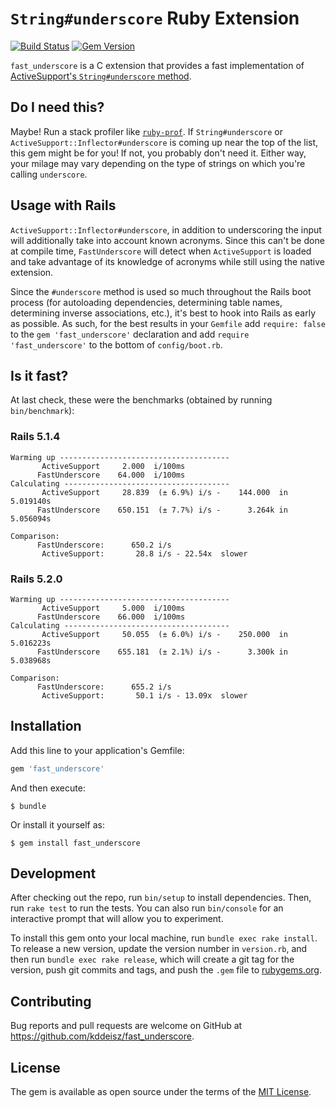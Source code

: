 # `String#underscore` Ruby Extension

[![Build Status](https://travis-ci.com/kddeisz/fast_underscore.svg?branch=master)](https://travis-ci.com/kddeisz/fast_underscore)
[![Gem Version](https://img.shields.io/gem/v/fast_underscore.svg)](fast_underscore)

`fast_underscore` is a C extension that provides a fast implementation of [ActiveSupport's `String#underscore` method](http://api.rubyonrails.org/classes/String.html#method-i-underscore).

## Do I need this?

Maybe! Run a stack profiler like [`ruby-prof`](https://github.com/ruby-prof/ruby-prof). If `String#underscore` or `ActiveSupport::Inflector#underscore` is coming up near the top of the list, this gem might be for you! If not, you probably don't need it. Either way, your milage may vary depending on the type of strings on which you're calling `underscore`.

## Usage with Rails

`ActiveSupport::Inflector#underscore`, in addition to underscoring the input will additionally take into account known acronyms. Since this can't be done at compile time, `FastUnderscore` will detect when `ActiveSupport` is loaded and take advantage of its knowledge of acronyms while still using the native extension.

Since the `#underscore` method is used so much throughout the Rails boot process (for autoloading dependencies, determining table names, determining inverse associations, etc.), it's best to hook into Rails as early as possible. As such, for the best results in your `Gemfile` add `require: false` to the `gem 'fast_underscore'` declaration and add `require 'fast_underscore'` to the bottom of `config/boot.rb`.

## Is it fast?

At last check, these were the benchmarks (obtained by running `bin/benchmark`):

### Rails 5.1.4

```
Warming up --------------------------------------
       ActiveSupport     2.000  i/100ms
      FastUnderscore    64.000  i/100ms
Calculating -------------------------------------
       ActiveSupport     28.839  (± 6.9%) i/s -    144.000  in   5.019140s
      FastUnderscore    650.151  (± 7.7%) i/s -      3.264k in   5.056094s

Comparison:
      FastUnderscore:      650.2 i/s
       ActiveSupport:       28.8 i/s - 22.54x  slower
```

### Rails 5.2.0

```
Warming up --------------------------------------
       ActiveSupport     5.000  i/100ms
      FastUnderscore    66.000  i/100ms
Calculating -------------------------------------
       ActiveSupport     50.055  (± 6.0%) i/s -    250.000  in   5.016223s
      FastUnderscore    655.181  (± 2.1%) i/s -      3.300k in   5.038968s

Comparison:
      FastUnderscore:      655.2 i/s
       ActiveSupport:       50.1 i/s - 13.09x  slower
```

## Installation

Add this line to your application's Gemfile:

```ruby
gem 'fast_underscore'
```

And then execute:

    $ bundle

Or install it yourself as:

    $ gem install fast_underscore

## Development

After checking out the repo, run `bin/setup` to install dependencies. Then, run `rake test` to run the tests. You can also run `bin/console` for an interactive prompt that will allow you to experiment.

To install this gem onto your local machine, run `bundle exec rake install`. To release a new version, update the version number in `version.rb`, and then run `bundle exec rake release`, which will create a git tag for the version, push git commits and tags, and push the `.gem` file to [rubygems.org](https://rubygems.org).

## Contributing

Bug reports and pull requests are welcome on GitHub at https://github.com/kddeisz/fast_underscore.

## License

The gem is available as open source under the terms of the [MIT License](https://opensource.org/licenses/MIT).
